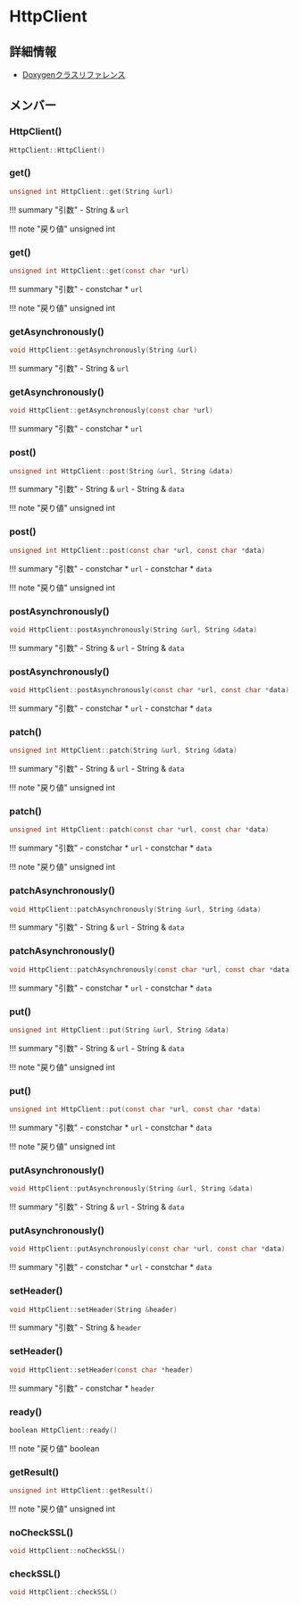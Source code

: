 # HttpClient



## 詳細情報

- [Doxygenクラスリファレンス](https://lang-ship.com/reference/Arduino/1.8.9/class_http_client.html)

## メンバー

### HttpClient()



```c
HttpClient::HttpClient()
```



### get()



```c
unsigned int HttpClient::get(String &url)
```

!!! summary "引数"
	- String & `url` 

!!! note "戻り値"
	unsigned int



### get()



```c
unsigned int HttpClient::get(const char *url)
```

!!! summary "引数"
	- constchar * `url` 

!!! note "戻り値"
	unsigned int



### getAsynchronously()



```c
void HttpClient::getAsynchronously(String &url)
```

!!! summary "引数"
	- String & `url` 



### getAsynchronously()



```c
void HttpClient::getAsynchronously(const char *url)
```

!!! summary "引数"
	- constchar * `url` 



### post()



```c
unsigned int HttpClient::post(String &url, String &data)
```

!!! summary "引数"
	- String & `url` 
	- String & `data` 

!!! note "戻り値"
	unsigned int



### post()



```c
unsigned int HttpClient::post(const char *url, const char *data)
```

!!! summary "引数"
	- constchar * `url` 
	- constchar * `data` 

!!! note "戻り値"
	unsigned int



### postAsynchronously()



```c
void HttpClient::postAsynchronously(String &url, String &data)
```

!!! summary "引数"
	- String & `url` 
	- String & `data` 



### postAsynchronously()



```c
void HttpClient::postAsynchronously(const char *url, const char *data)
```

!!! summary "引数"
	- constchar * `url` 
	- constchar * `data` 



### patch()



```c
unsigned int HttpClient::patch(String &url, String &data)
```

!!! summary "引数"
	- String & `url` 
	- String & `data` 

!!! note "戻り値"
	unsigned int



### patch()



```c
unsigned int HttpClient::patch(const char *url, const char *data)
```

!!! summary "引数"
	- constchar * `url` 
	- constchar * `data` 

!!! note "戻り値"
	unsigned int



### patchAsynchronously()



```c
void HttpClient::patchAsynchronously(String &url, String &data)
```

!!! summary "引数"
	- String & `url` 
	- String & `data` 



### patchAsynchronously()



```c
void HttpClient::patchAsynchronously(const char *url, const char *data)
```

!!! summary "引数"
	- constchar * `url` 
	- constchar * `data` 



### put()



```c
unsigned int HttpClient::put(String &url, String &data)
```

!!! summary "引数"
	- String & `url` 
	- String & `data` 

!!! note "戻り値"
	unsigned int



### put()



```c
unsigned int HttpClient::put(const char *url, const char *data)
```

!!! summary "引数"
	- constchar * `url` 
	- constchar * `data` 

!!! note "戻り値"
	unsigned int



### putAsynchronously()



```c
void HttpClient::putAsynchronously(String &url, String &data)
```

!!! summary "引数"
	- String & `url` 
	- String & `data` 



### putAsynchronously()



```c
void HttpClient::putAsynchronously(const char *url, const char *data)
```

!!! summary "引数"
	- constchar * `url` 
	- constchar * `data` 



### setHeader()



```c
void HttpClient::setHeader(String &header)
```

!!! summary "引数"
	- String & `header` 



### setHeader()



```c
void HttpClient::setHeader(const char *header)
```

!!! summary "引数"
	- constchar * `header` 



### ready()



```c
boolean HttpClient::ready()
```

!!! note "戻り値"
	boolean



### getResult()



```c
unsigned int HttpClient::getResult()
```

!!! note "戻り値"
	unsigned int



### noCheckSSL()



```c
void HttpClient::noCheckSSL()
```



### checkSSL()



```c
void HttpClient::checkSSL()
```



